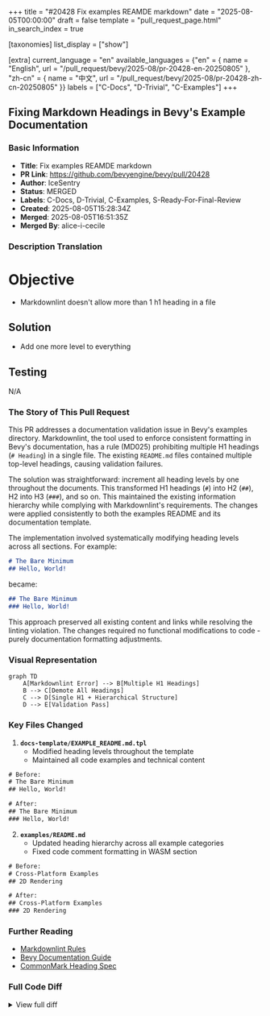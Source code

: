 +++
title = "#20428 Fix examples REAMDE markdown"
date = "2025-08-05T00:00:00"
draft = false
template = "pull_request_page.html"
in_search_index = true

[taxonomies]
list_display = ["show"]

[extra]
current_language = "en"
available_languages = {"en" = { name = "English", url = "/pull_request/bevy/2025-08/pr-20428-en-20250805" }, "zh-cn" = { name = "中文", url = "/pull_request/bevy/2025-08/pr-20428-zh-cn-20250805" }}
labels = ["C-Docs", "D-Trivial", "C-Examples"]
+++

## Fixing Markdown Headings in Bevy's Example Documentation

### Basic Information
- **Title**: Fix examples REAMDE markdown
- **PR Link**: https://github.com/bevyengine/bevy/pull/20428
- **Author**: IceSentry
- **Status**: MERGED
- **Labels**: C-Docs, D-Trivial, C-Examples, S-Ready-For-Final-Review
- **Created**: 2025-08-05T15:28:34Z
- **Merged**: 2025-08-05T16:51:35Z
- **Merged By**: alice-i-cecile

### Description Translation
# Objective

- Markdownlint doesn't allow more than 1 h1 heading in a file

## Solution

- Add one more level to everything

## Testing

N/A

### The Story of This Pull Request

This PR addresses a documentation validation issue in Bevy's examples directory. Markdownlint, the tool used to enforce consistent formatting in Bevy's documentation, has a rule (MD025) prohibiting multiple H1 headings (`# Heading`) in a single file. The existing `README.md` files contained multiple top-level headings, causing validation failures.

The solution was straightforward: increment all heading levels by one throughout the documents. This transformed H1 headings (`#`) into H2 (`##`), H2 into H3 (`###`), and so on. This maintained the existing information hierarchy while complying with Markdownlint's requirements. The changes were applied consistently to both the examples README and its documentation template.

The implementation involved systematically modifying heading levels across all sections. For example:

```markdown
# The Bare Minimum
## Hello, World!
```
became:
```markdown
## The Bare Minimum
### Hello, World!
```

This approach preserved all existing content and links while resolving the linting violation. The changes required no functional modifications to code - purely documentation formatting adjustments.

### Visual Representation

```mermaid
graph TD
    A[Markdownlint Error] --> B[Multiple H1 Headings]
    B --> C[Demote All Headings]
    C --> D[Single H1 + Hierarchical Structure]
    D --> E[Validation Pass]
```

### Key Files Changed

1. **`docs-template/EXAMPLE_README.md.tpl`**
   - Modified heading levels throughout the template
   - Maintained all code examples and technical content

```diff
# Before:
# The Bare Minimum
## Hello, World!

# After:
## The Bare Minimum
### Hello, World!
```

2. **`examples/README.md`**
   - Updated heading hierarchy across all example categories
   - Fixed code comment formatting in WASM section

```diff
# Before:
# Cross-Platform Examples
## 2D Rendering

# After:
## Cross-Platform Examples
### 2D Rendering
```

### Further Reading
- [Markdownlint Rules](https://github.com/DavidAnson/markdownlint/blob/main/doc/Rules.md#md025)
- [Bevy Documentation Guide](https://github.com/bevyengine/bevy/blob/main/docs/CODE_DOCUMENTATION.md)
- [CommonMark Heading Spec](https://spec.commonmark.org/0.30/#atx-headings)

### Full Code Diff
<details>
<summary>View full diff</summary>

```diff
diff --git a/docs-template/EXAMPLE_README.md.tpl b/docs-template/EXAMPLE_README.md.tpl
index dfd516303b2dd..e1300061978b9 100644
--- a/docs-template/EXAMPLE_README.md.tpl
+++ b/docs-template/EXAMPLE_README.md.tpl
@@ -59,37 +59,37 @@ git checkout v0.4.0
     - [Optimizing](optimizing)
     - [Loading Assets](loading-assets)

-# The Bare Minimum
+## The Bare Minimum

 <!-- MD026 - Hello, World! looks better with the ! -->
 <!-- markdownlint-disable-next-line MD026 -->
-## Hello, World!
+### Hello, World!

 Example | Description
 --- | ---
 [`hello_world.rs`](./hello_world.rs) | Runs a minimal example that outputs "hello world"

-# Cross-Platform Examples
+## Cross-Platform Examples
 {% for category, details in all_examples %}
-## {{ category }}
+### {{ category }}

 {% if details.description is string %}{{ details.description }}
 {% endif %}Example | Description
 --- | ---
 {% for example in details.examples %}[{{ example.name }}](../{{ example.path }}) | {{ example.description }}
 {% endfor %}{% endfor %}
-# Tests
+## Tests

 Example | Description
 --- | ---
 [How to Test Apps](../tests/how_to_test_apps.rs) | How to test apps (simple integration testing)
 [How to Test Systems](../tests/how_to_test_systems.rs) | How to test systems with commands, queries or resources

-# Platform-Specific Examples
+## Platform-Specific Examples

-## Android
+### Android

-### Setup
+#### Setup

 ```sh
 rustup target add aarch64-linux-android
@@ -102,7 +102,7 @@ When using `NDK (Side by side)`, the environment variable `ANDROID_NDK_ROOT` mus

 Alternatively, you can install Android Studio.

-### Build & Run
+#### Build & Run

 To build an Android app, you first need to build shared object files for the target architecture with `cargo-ndk`:

@@ -130,7 +130,7 @@ Or build it with Android Studio.

 Then you can test it in your Android project.

-#### About `libc++_shared.so`
+##### About `libc++_shared.so`

 Bevy may require `libc++_shared.so` to run on Android, as it is needed by the `oboe` crate, but typically `cargo-ndk` does not copy this file automatically.

@@ -138,7 +138,7 @@ To include it, you can manually obtain it from NDK source or use a `build.rs` sc

 Alternatively, you can modify project files to include it when building an APK. To understand the specific steps taken in this project, please refer to the comments within the project files for detailed instructions(`app/CMakeList.txt`, `app/build.gradle`, `app/src/main/cpp/dummy.cpp`).

-### Debugging
+#### Debugging

 You can view the logs with the following command:

@@ -154,7 +154,7 @@ Sometimes, running the app complains about an unknown activity. This may be fixe
 adb uninstall org.bevyengine.example
 ```

-### Old phones
+#### Old phones

 In its examples, Bevy targets the minimum Android API that Play Store  <!-- markdown-link-check-disable -->
 [requires](https://developer.android.com/distribute/best-practices/develop/target-sdk) to upload and update apps. <!-- markdown-link-check-enable -->
@@ -168,7 +168,7 @@ bevy = { version = "0.14", default-features = false, features = ["android-native

 Then build it as the [Build & Run](build--run) section stated above.

-#### About `cargo-apk`
+##### About `cargo-apk`

 You can also build an APK with `cargo-apk`, a simpler and deprecated tool which doesn't support `GameActivity`. If you want to use this, there is a [folder](./mobile/android_basic) inside the mobile example with instructions.

@@ -176,9 +176,9 @@ Example | File | Description
 --- | --- | ---
 `android` | [`mobile/src/lib.rs`](./mobile/src/lib.rs) | A 3d Scene with a button and playing sound

-## iOS
+### iOS

-### Setup
+#### Setup

 You need to install the correct rust targets:

@@ -190,7 +190,7 @@ You need to install the correct rust targets:
 rustup target add aarch64-apple-ios x86_64-apple-ios aarch64-apple-ios-sim
 ```

-### Build & Run
+#### Build & Run

 Using bash:

@@ -220,16 +220,16 @@ Example | File | Description
 --- | --- | ---
 `ios` | [`mobile/src/lib.rs`](./mobile/src/lib.rs) | A 3d Scene with a button and playing sound

-## Wasm
+### Wasm

-### Setup
+#### Setup

 ```sh
 rustup target add wasm32-unknown-unknown
 cargo install wasm-bindgen-cli
 ```

-### Build & Run
+#### Build & Run

 Following is an example for `lighting`. For other examples, change the `lighting` in the
 following commands.
@@ -249,17 +249,17 @@ javascript bindings to this wasm file in the output file `examples/wasm/target/w
 Then serve `examples/wasm` directory to browser. i.e.

 ```sh
-# cargo install basic-http-server
+## cargo install basic-http-server
 basic-http-server examples/wasm

-# with python
+## with python
 python3 -m http.server --directory examples/wasm

-# with ruby
+## with ruby
 ruby -run -ehttpd examples/wasm
 ```

-#### WebGL2 and WebGPU
+##### WebGL2 and WebGPU

 Bevy support for WebGPU is being worked on, but is currently experimental.

@@ -273,13 +273,13 @@ Bevy has a helper to build its examples:

 This helper will log the command used to build the examples.

-### Audio in the browsers
+#### Audio in the browsers

 For the moment, everything is single threaded, this can lead to stuttering when playing audio in browsers. Not all browsers react the same way for all games, you will have to experiment for your game.

 In browsers, audio is not authorized to start without being triggered by an user interaction. This is to avoid multiple tabs all starting to auto play some sounds. You can find more context and explanation for this on [Google Chrome blog](https://developer.chrome.com/blog/web-audio-autoplay/). This page also describes a JS workaround to resume audio as soon as the user interact with your game.

-### Optimizing
+#### Optimizing

 On the web, it's useful to reduce the size of the files that are distributed.
 With rust, there are many ways to improve your executable sizes, starting with
@@ -314,7 +314,7 @@ opt-level = "z"                   | 6.1M     | 12.7M
 "z" + "thin" + codegen-units = 1  | 5.3M     | 11M
 "z" + "fat"  + codegen-units = 1  | 4.8M     | 8.5M

-### Loading Assets
+#### Loading Assets

 To load assets, they need to be available in the folder examples/wasm/assets. Cloning this
 repository will set it up as a symlink on Linux and macOS, but you will need to manually move
diff --git a/examples/README.md b/examples/README.md
index 29420e66c53ac..06d79d826288f 100644
--- a/examples/README.md
+++ b/examples/README.md
@@ -89,19 +89,19 @@ git checkout v0.4.0
     - [Optimizing](optimizing)
     - [Loading Assets](loading-assets)

-# The Bare Minimum
+## The Bare Minimum

 <!-- MD026 - Hello, World! looks better with the ! -->
 <!-- markdownlint-disable-next-line MD026 -->
-## Hello, World!
+### Hello, World!

 Example | Description
 --- | ---
 [`hello_world.rs`](./hello_world.rs) | Runs a minimal example that outputs "hello world"

-# Cross-Platform Examples
+## Cross-Platform Examples

-## 2D Rendering
+### 2D Rendering

 Example | Description
 --- | ---
@@ -132,7 +132,7 @@ Example | Description
 [Tilemap Chunk](../examples/2d/tilemap_chunk.rs) | Renders a tilemap chunk
 [Transparency in 2D](../examples/2d/transparency_2d.rs) | Demonstrates transparency in 2d

-## 3D Rendering
+### 3D Rendering

 Example | Description
 --- | ---
@@ -204,7 +204,7 @@ Example | Description
 [Volumetric fog](../examples/3d/volumetric_fog.rs) | Demonstrates volumetric fog and lighting
 [Wireframe](../examples/3d/wireframe.rs) | Showcases wireframe rendering

-## Animation
+### Animation

 Example | Description
 --- | ---
@@ -223,7 +223,7 @@ Example | Description
 [Morph Targets](../examples/animation/morph_targets.rs) | Plays an animation from a glTF file with meshes with morph targets
 [glTF Skinned Mesh](../examples/animation/gltf_skinned_mesh.rs) | Skinned mesh example with mesh and joints data loaded from a glTF file

-## Application
+### Application

 Example | Description
 --- | ---
@@ -243,7 +243,7 @@ Example | Description
 [Thread Pool Resources](../examples/app/thread_pool_resources.rs) | Creates and customizes the internal thread pool
 [Without Winit](../examples/app/without_winit.rs) | Create an application without winit (runs single time, no event loop)

-## Assets
+### Assets

 Example | Description
 --- | ---
@@ -261,14 +261,14 @@ Example | Description
 [Multi-asset synchronization](../examples/asset/multi_asset_sync.rs) | Demonstrates how to wait for multiple assets to be loaded.
 [Repeated texture configuration](../examples/asset/repeated_texture.rs) | How to configure the texture to repeat instead of the default clamp to edges

-## Async Tasks
+### Async Tasks

 Example | Description
 --- | ---
 [Async Compute](../examples/async_tasks/async_compute.rs) | How to use `AsyncComputeTaskPool` to complete longer running tasks
 [External Source of Data on an External Thread](../examples/async_tasks/external_source_external_thread.rs) | How to use an external thread to run an infinite task and communicate with a channel

-## Audio
+### Audio

 Example | Description
 --- | ---
@@ -280,7 +280,7 @@ Example | Description
 [Spatial Audio 2D](../examples/audio/spatial_audio_2d.rs) | Shows how to play spatial audio, and moving the emitter in 2D
 [Spatial Audio 3D](../examples/audio/spatial_audio_3d.rs) | Shows how to play spatial audio, and moving the emitter in 3D

-## Camera
+### Camera

 Example | Description
 --- | ---
@@ -292,13 +292,13 @@ Example | Description
 [Projection Zoom](../examples/camera/projection_zoom.rs) | Shows how to zoom orthographic and perspective projection cameras.
 [Screen Shake](../examples/camera/2d_screen_shake.rs) | A simple 2D screen shake effect

-## Dev tools
+### Dev tools

 Example | Description
 --- | ---
 [FPS overlay](../examples/dev_tools/fps_overlay.rs) | Demonstrates FPS overlay

-## Diagnostics
+### Diagnostics

 Example | Description
 --- | ---
@@ -306,7 +306,7 @@ Example | Description
 [Enabling/disabling diagnostic](../examples/diagnostics/enabling_disabling_diagnostic.rs) | Shows how to disable/re-enable a Diagnostic during runtime
 [Log Diagnostics](../examples/diagnostics/log_diagnostics.rs) | Add a plugin that logs diagnostics, like frames per second (FPS), to the console

-## ECS (Entity Component System)
+### ECS (Entity Component System)

 Example | Description
 --- | ---
@@ -342,13 +342,13 @@ Example | Description
 [System Piping](../examples/ecs/system_piping.rs) | Pipe the output of one system into a second, allowing you to handle any errors gracefully
 [System Stepping](../examples/ecs/system_stepping.rs) | Demonstrate stepping through systems in order of execution.

-## Embedded
+### Embedded

 Example | Description
 --- | ---
 [`no_std` Compatible Library](../examples/no_std/library/src/lib.rs) | Example library compatible with `std` and `no_std` targets

-## Games
+### Games

 Example | Description
 --- | ---
@@ -359,7 +359,7 @@ Example | Description
 [Game Menu](../examples/games/game_menu.rs) | A simple game menu
 [Loading Screen](../examples/games/loading_screen.rs) | Demonstrates how to create a loading screen that waits for all assets to be loaded and render pipelines to be compiled.

-## Gizmos
+### Gizmos

 Example | Description
 --- | ---
@@ -368,14 +368,14 @@ Example | Description
 [Axes](../examples/gizmos/axes.rs) | Demonstrates the function of axes gizmos
 [Light Gizmos](../examples/gizmos/light_gizmos.rs) | A scene showcasing light gizmos

-## Helpers
+### Helpers

 Example | Description
 --- | ---
 [Camera Controller](../examples/helpers/camera_controller.rs) | Example Free-Cam Styled Camera Controller
 [Widgets](../examples/helpers/widgets.rs) | Example UI Widgets

-## Input
+### Input

 Example | Description
 --- | ---
@@ -393,7 +393,7 @@ Example | Description
 [Touch Input](../examples/input/touch_input.rs) | Displays touch presses, releases, and cancels
 [Touch Input Events](../examples/input/touch_input_events.rs) | Prints out all touch inputs

-## Math
+### Math

 Example | Description
 --- | ---
@@ -405,13 +405,13 @@ Example | Description
 [Sampling Primitives](../examples/math/sampling_primitives.rs) | Demonstrates all the primitives which can be sampled.
 [Smooth Follow](../examples/movement/smooth_follow.rs) | Demonstrates how to make an entity smoothly follow another using interpolation

-## Movement
+### Movement

 Example | Description
 --- | ---
 [Run physics in a fixed timestep](../examples/movement/physics_in_fixed_timestep.rs) | Handles input, physics, and rendering in an industry-standard way by using a fixed timestep

-## Picking
+### Picking

 Example | Description
 --- | ---
@@ -420,7 +420,7 @@ Example | Description
 [Showcases simple picking events and usage](../examples/picking/simple_picking.rs) | Demonstrates how to use picking events to spawn simple objects
 [Sprite Picking](../examples/picking/sprite_picking.rs) | Demonstrates picking sprites and sprite atlases

-## Reflection
+### Reflection

 Example | Description
 --- | ---
@@ -432,20 +432,20 @@ Example | Description
 [Reflection Types](../examples/reflection/reflection_types.rs) | Illustrates the various reflection types available
 [Type Data](../examples/reflection/type_data.rs) | Demonstrates how to create and use type data

-## Remote Protocol
+### Remote Protocol

 Example | Description
 --- | ---
 [client](../examples/remote/client.rs) | A simple command line client that can control Bevy apps via the BRP
 [server](../examples/remote/server.rs) | A Bevy app that you can connect to with the BRP and edit

-## Scene
+### Scene

 Example | Description
 --- | ---
 [Scene](../examples/scene/scene.rs) | Demonstrates loading from and saving scenes to files

-## Shaders
+### Shaders

 These examples demonstrate how to implement different shaders in user code.

@@ -479,7 +479,7 @@ Example | Description
 [Storage Buffer](../examples/shader/storage_buffer.rs) | A shader that shows how to bind a storage buffer using a custom material.
 [Texture Binding Array (Bindless Textures)](../examples/shader/texture_binding_array.rs) | A shader that shows how to bind and sample multiple textures as a binding array (a.k.a. bindless textures).

-## State
+### State

 Example | Description
 --- | ---
@@ -488,7 +488,7 @@ Example | Description
 [States](../examples/state/states.rs) | Illustrates how to use States to control transitioning from a Menu state to an InGame state.
 [Sub States](../examples/state/sub_states.rs) | Using Sub States for hierarchical state handling.

-## Stress Tests
+### Stress Tests

 These examples are used to test the performance and stability of various parts of the engine in an isolated way.

@@ -517,7 +517,7 @@ Example | Description
 [Text Pipeline](../examples/stress_tests/text_pipeline.rs) | Text Pipeline benchmark
 [Transform Hierarchy](../examples/stress_tests/transform_hierarchy.rs) | Various test cases for hierarchy and transform propagation performance

-## Time
+### Time

 Example | Description
 --- | ---
@@ -525,14 +525,14 @@ Example | Description
 [Timers](../examples/time/timers.rs) | Illustrates ticking `Timer` resources inside systems and handling their state
 [Virtual time](../examples/time/virtual_time.rs) | Shows how `Time<Virtual>` can be used to pause, resume, slow down and speed up a game.

-## Tools
+### Tools

 Example | Description
 --- | ---
 [Gamepad Viewer](../examples/tools/gamepad_viewer.rs) | Shows a visualization of gamepad buttons, sticks, and triggers
 [Scene Viewer](../examples/tools/scene_viewer/main.rs) | A simple way to view glTF models with Bevy. Just run `cargo run --release --example scene_viewer /path/to/model.gltf#Scene0`, replacing the path as appropriate. With no arguments it will load the FieldHelmet glTF model from the repository assets subdirectory

-## Transforms
+### Transforms

 Example | Description
 --- | ---
@@ -542,7 +542,7 @@ Example | Description
 [Transform](../examples/transforms/transform.rs) | Shows multiple transformations of objects
 [Translation](../examples/transforms/translation.rs) | Illustrates how to move an object along an axis

-## UI (User Interface)
+### UI (User Interface)

 Example | Description
 --- | ---
@@ -586,14 +586,14 @@ Example | Description
 [Viewport Node](../examples/ui/viewport_node.rs) | Demonstrates how to create a viewport node with picking support
 [Window Fallthrough](../examples/ui/window_fallthrough.rs) | Illustrates how to access `winit::window::Window`'s `hittest` functionality.

-## Usage
+### Usage

 Example | Description
 --- | ---
 [Context Menu](../examples/usage/context_menu.rs) | Example of a context menu
 [Cooldown](../examples/usage/cooldown.rs) | Example for cooldown on button clicks

-## Window
+### Window

 Example | Description
 --- | ---
@@ -610,18 +610,18 @@ Example | Description
 [Window Resizing](../examples/window/window_resizing.rs) | Demonstrates resizing and responding to resizing a window
 [Window Settings](../examples/window/window_settings.rs) | Demonstrates customizing default window settings

-# Tests
+## Tests

 Example | Description
 --- | ---
 [How to Test Apps](../tests/how_to_test_apps.rs) | How to test apps (simple integration testing)
 [How to Test Systems](../tests/how_to_test_systems.rs) | How to test systems with commands, queries or resources

-# Platform-Specific Examples
+## Platform-Specific Examples

-## Android
+### Android

-### Setup
+#### Setup

 ```sh
 rustup target add aarch64-linux-android
@@ -634,7 +634,7 @@ When using `NDK (Side by side)`, the environment variable `ANDROID_NDK_ROOT` mus

 Alternatively, you can install Android Studio.

-### Build & Run
+#### Build & Run

 To build an Android app, you first need to build shared object files for the target architecture with `cargo-ndk`:

@@ -662,7 +662,7 @@ Or build it with Android Studio.

 Then you can test it in your Android project.

-#### About `libc++_shared.so`
+##### About `libc++_shared.so`

 Bevy may require `libc++_shared.so` to run on Android, as it is needed by the `oboe` crate, but typically `cargo-ndk` does not copy this file automatically.

@@ -670,7 +670,7 @@ To include it, you can manually obtain it from NDK source or use a `build.rs` sc

 Alternatively, you can modify project files to include it when building an APK. To understand the specific steps taken in this project, please refer to the comments within the project files for detailed instructions(`app/CMakeList.txt`, `app/build.gradle`, `app/src/main/cpp/dummy.cpp`).

-### Debugging
+#### Debugging

 You can view the logs with the following command:

@@ -686,7 +686,7 @@ Sometimes, running the app complains about an unknown activity. This may be fixe
 adb uninstall org.bevyengine.example
 ```

-### Old phones
+#### Old phones

 In its examples, Bevy targets the minimum Android API that Play Store  <!-- markdown-link-check-disable -->
 [requires](https://developer.android.com/distribute/best-practices/develop/target-sdk) to upload and update apps. <!-- markdown-link-check-enable -->
@@ -700,7 +700,7 @@ bevy = { version = "0.14", default-features = false, features = ["android-native

 Then build it as the [Build & Run](build--run) section stated above.

-#### About `cargo-apk`
+##### About `cargo-apk`

 You can also build an APK with `cargo-apk`, a simpler and deprecated tool which doesn't support `GameActivity`. If you want to use this, there is a [folder](./mobile/android_basic) inside the mobile example with instructions.

@@ -708,9 +708,9 @@ Example | File | Description
 --- | --- | ---
 `android` | [`mobile/src/lib.rs`](./mobile/src/lib.rs) | A 3d Scene with a button and playing sound

-## iOS
+### iOS

-### Setup
+#### Setup

 You need to install the correct rust targets:

@@ -722,7 +722,7 @@ You need to install the correct rust targets:
 rustup target add aarch64-apple-ios x86_64-apple-ios aarch64-apple-ios-sim
 ```

-### Build & Run
+#### Build & Run

 Using bash:

@@ -752,16 +752,16 @@ Example | File | Description
 --- | --- | ---
 `ios` | [`mobile/src/lib.rs`](./mobile/src/lib.rs) | A 3d Scene with a button and playing sound

-## Wasm
+### Wasm

-### Setup
+#### Setup

 ```sh
 rustup target add wasm32-unknown-unknown
 cargo install wasm-bindgen-cli
 ```

-### Build & Run
+#### Build & Run

 Following is an example for `lighting`. For other examples, change the `lighting` in the
 following commands.
@@ -781,17 +781,17 @@ javascript bindings to this wasm file in the output file `examples/wasm/target/w
 Then serve `examples/wasm` directory to browser. i.e.

 ```sh
-# cargo install basic-http-server
+## cargo install basic-http-server
 basic-http-server examples/wasm

-# with python
+## with python
 python3 -m http.server --directory examples/wasm

-# with ruby
+## with ruby
 ruby -run -ehttpd examples/wasm
 ```

-#### WebGL2 and WebGPU
+##### WebGL2 and WebGPU

 Bevy support for WebGPU is being worked on, but is currently experimental.

@@ -805,13 +805,13 @@ Bevy has a helper to build its examples:

 This helper will log the command used to build the examples.

-### Audio in the browsers
+#### Audio in the browsers

 For the moment, everything is single threaded, this can lead to stuttering when playing audio in browsers. Not all browsers react the same way for all games, you will have to experiment for your game.

 In browsers, audio is not authorized to start without being triggered by an user interaction. This is to avoid multiple tabs all starting to auto play some sounds. You can find more context and explanation for this on [Google Chrome blog](https://developer.chrome.com/blog/web-audio-autoplay/). This page also describes a JS workaround to resume audio as soon as the user interact with your game.

-### Optimizing
+#### Optimizing

 On the web, it's useful to reduce the size of the files that are distributed.
 With rust, there are many ways to improve your executable sizes, starting with
@@ -846,7 +846,7 @@ opt-level = "z"                   | 6.1M     | 12.7M
 "z" +

